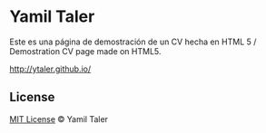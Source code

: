 Yamil Taler
=============
Este es una página de demostración de un CV hecha en HTML 5 / Demostration CV page made on HTML5. 

http://ytaler.github.io/

## License

[MIT License](http://ytaler.mit-license.org/) © Yamil Taler
